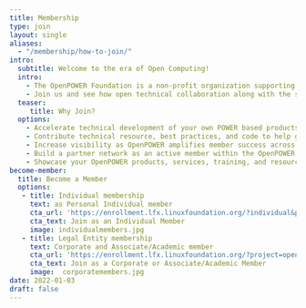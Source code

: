 ```yaml
---
title: Membership
type: join
layout: single
aliases:
  - "/membership/how-to-join/"
intro:
  subtitle: Welcome to the era of Open Computing!
  intro:
    - The OpenPOWER Foundation is a non-profit organization supporting the free and open RISC instruction set architecture and extensions. We enable open community collaboration, technology advancements in the OpenPOWER ecosystem, and visibility of OpenPOWER successes.
    - Join us and see how open technical collaboration along with the support of many OpenPOWER programs can help drive your business forward.
  teaser:
     title: Why Join?
  options:
    - Accelerate technical development of your own POWER based products
    - Contribute technical resource, best practices, and code to help guide and influence OpenPOWER deliverables
    - Increase visibility as OpenPOWER amplifies member success across the industry
    - Build a partner network as an active member within the OpenPOWER community
    - Showcase your OpenPOWER products, services, training, and resources on OpenPOWER Ready
become-member:
  title: Become a Member
  options:
   - title: Individual membership
     text: as Personal Individual member
     cta_url: 'https://enrollment.lfx.linuxfoundation.org/?individual&project=openpowerfoundation'
     cta_text: Join as an Individual Member
     image: individualmembers.jpg
   - title: Legal Entity membership
     text: Corporate and Associate/Academic member
     cta_url: 'https://enrollment.lfx.linuxfoundation.org/?project=openpowerfoundation'
     cta_text: Join as a Corporate or Associate/Academic Member
     image:  corporatemembers.jpg
date: 2022-01-03
draft: false
---
```

